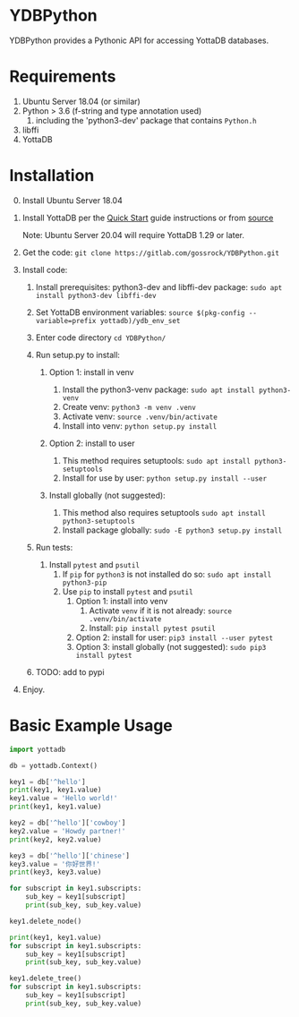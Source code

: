 # YDBPython

YDBPython provides a Pythonic API for accessing YottaDB databases.

# Requirements
1. Ubuntu Server 18.04 (or similar)
2. Python > 3.6 (f-string and type annotation used)
    1. including the 'python3-dev' package that contains `Python.h`
3. libffi
3. YottaDB

# Installation
0. Install Ubuntu Server 18.04

1. Install YottaDB per the [Quick Start](https://docs.yottadb.com/MultiLangProgGuide/MultiLangProgGuide.html#quick-start) guide instructions or from [source](https://gitlab.com/YottaDB/DB/YDB)

    Note: Ubuntu Server 20.04 will require YottaDB 1.29 or later. 

2. Get the code: `git clone https://gitlab.com/gossrock/YDBPython.git`
3. Install code:
    1. Install prerequisites: python3-dev and libffi-dev package: `sudo apt install python3-dev libffi-dev`

    2. Set YottaDB environment variables: `source $(pkg-config --variable=prefix yottadb)/ydb_env_set`
    
    3. Enter code directory `cd YDBPython/` 

    4. Run setup.py to install:
           
        1. Option 1: install in venv
            1. Install the python3-venv package: `sudo apt install python3-venv`
            2. Create venv: `python3 -m venv .venv`
            3. Activate venv: `source .venv/bin/activate`
            4. Install into venv: `python setup.py install`

        2. Option 2: install to user
            1. This method requires setuptools: `sudo apt install python3-setuptools`
            2. Install for use by user: `python setup.py install --user`
                        
        3. Install globally (not suggested):
            1. This method also requires setuptools `sudo apt install python3-setuptools`
            2. Install package globally: `sudo -E python3 setup.py install`
            
    5. Run tests:
        1. Install `pytest` and `psutil`
            1. If `pip` for `python3` is not installed do so: `sudo apt install python3-pip`
            2. Use `pip` to install `pytest` and `psutil`
                1. Option 1: install into venv
                    1. Activate `venv` if it is not already: `source .venv/bin/activate`
                    2. Install: `pip install pytest psutil`
                2. Option 2: install for user: `pip3 install --user pytest`
                3. Option 3: install globally (not suggested): `sudo pip3 install pytest`
                      
    5. TODO: add to pypi

5. Enjoy.

# Basic Example Usage

```python
import yottadb

db = yottadb.Context()

key1 = db['^hello']
print(key1, key1.value)
key1.value = 'Hello world!'
print(key1, key1.value)

key2 = db['^hello']['cowboy']
key2.value = 'Howdy partner!'
print(key2, key2.value)

key3 = db['^hello']['chinese']
key3.value = '你好世界!'
print(key3, key3.value)

for subscript in key1.subscripts:
    sub_key = key1[subscript]
    print(sub_key, sub_key.value) 

key1.delete_node()

print(key1, key1.value)
for subscript in key1.subscripts:
    sub_key = key1[subscript]
    print(sub_key, sub_key.value)

key1.delete_tree()
for subscript in key1.subscripts:
    sub_key = key1[subscript]
    print(sub_key, sub_key.value)
```
